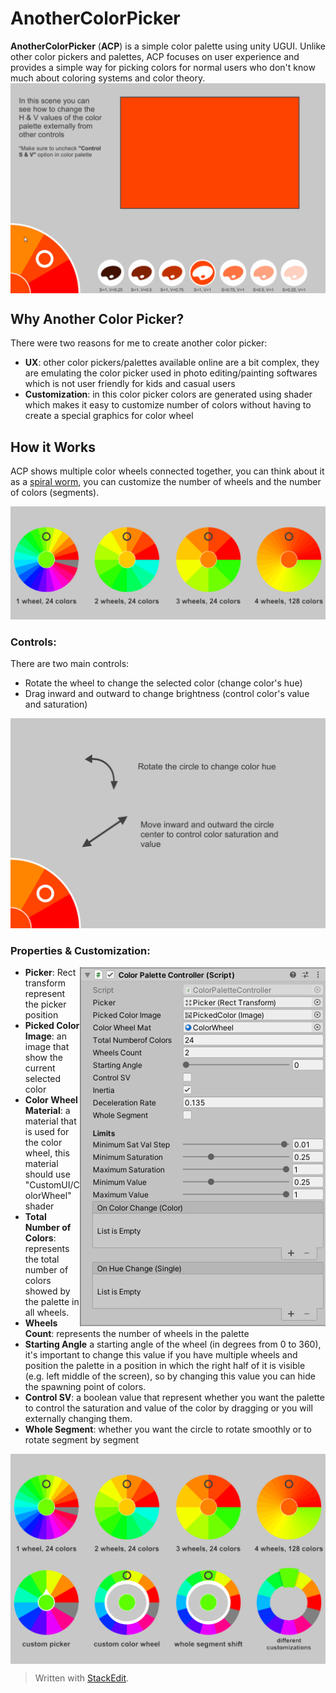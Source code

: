 # AnotherColorPicker
**AnotherColorPicker** (**ACP**) is a simple color palette using unity UGUI. Unlike other color pickers and palettes, ACP focuses on user experience and provides a simple way for picking colors for normal users who don't know much about coloring systems and color theory.
<img  align="center" src="images/ACP.gif">

## Why Another Color Picker?
There were two reasons for me to create another color picker:

 - **UX**: other color pickers/palettes available online are a bit complex, they are emulating the color picker used in photo editing/painting softwares which is not user friendly for kids and casual users
 - **Customization**: in this color picker colors are generated using shader which makes it easy to customize number of colors without having to create a special graphics for color wheel

## How it Works
ACP shows multiple color wheels connected together, you can think about it as a [spiral worm](https://en.wikipedia.org/wiki/Worm_drive), you can customize the number of wheels and the number of colors (segments).

![Customizing number of wheels and colors](images/wheels&colors.png)

### Controls:
There are two main controls:
 - Rotate the wheel to change the selected color (change color's hue)
 - Drag inward and outward to change brightness (control color's value and saturation)
 
![enter image description here](images/controls.png)
       
### Properties & Customization:
<img  align="right" src="images/inspector.png">

 - **Picker**: Rect transform represent the picker position
 - **Picked Color Image**: an image that show the current selected color
 - **Color Wheel Material**: a material that is used for the color wheel, this material should use "CustomUI/ColorWheel" shader
 - **Total Number of Colors**: represents the total number of colors showed by the palette in all wheels.
 - **Wheels Count**: represents the number of wheels in the palette
 - **Starting Angle** a starting angle of the wheel (in degrees from 0 to 360), it's important to change this value if you have multiple wheels and position the palette in a position in which the right half of it is visible (e.g. left middle of the screen), so by changing this value you can hide the spawning point of colors.
 - **Control SV**: a boolean value that represent whether you want the palette to control the saturation and value of the color by dragging or you will externally changing them.
 - **Whole Segment**: whether you want the circle to rotate smoothly or to rotate segment by segment

<img  align="center" src="images/customizations.png">

> Written with [StackEdit](https://stackedit.io/).